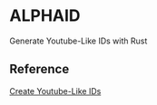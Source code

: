
# ALPHAID

Generate Youtube-Like IDs with Rust

## Reference

[Create Youtube-Like IDs](https://kvz.io/create-short-ids-with-php-like-youtube-or-tinyurl.html)